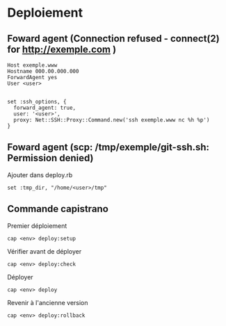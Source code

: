 Deploiement
==

Foward agent (Connection refused - connect(2) for http://exemple.com )
-

    Host exemple.www
    Hostname 000.00.000.000
    ForwardAgent yes
    User <user>


    set :ssh_options, {
      forward_agent: true, 
      user: '<user>',
      proxy: Net::SSH::Proxy::Command.new('ssh exemple.www nc %h %p')
    }

Foward agent (scp: /tmp/exemple/git-ssh.sh: Permission denied)
- 

Ajouter dans deploy.rb
 
    set :tmp_dir, "/home/<user>/tmp"

Commande capistrano
-

Premier déploiement

    cap <env> deploy:setup
    
Vérifier avant de déployer

    cap <env> deploy:check

Déployer

    cap <env> deploy
    
Revenir à l'ancienne version

    cap <env> deploy:rollback
